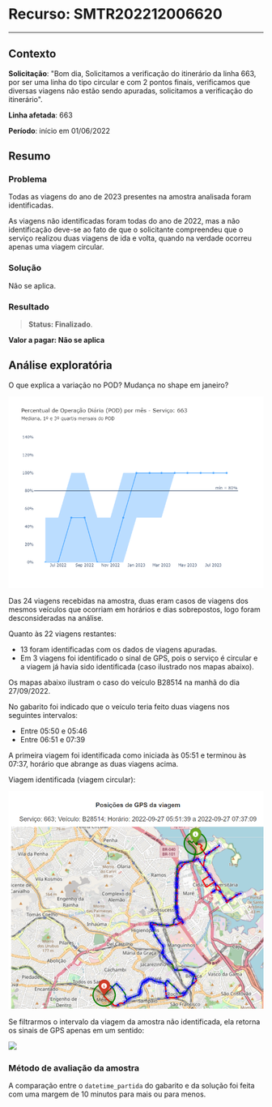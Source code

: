 # Recurso: SMTR202212006620

---

## Contexto

**Solicitação**: "Bom dia, Solicitamos a verificação do itinerário da linha 663, por ser uma linha do tipo circular e com 2 pontos finais, verificamos que diversas viagens não estão sendo apuradas, solicitamos a verificação do itinerário".

**Linha afetada**: 663

**Período**: início em 01/06/2022

## Resumo

### Problema

Todas as viagens do ano de 2023 presentes na amostra analisada foram identificadas. 

As viagens não identificadas foram todas do ano de 2022, mas a não identificação deve-se ao fato de que o solicitante compreendeu que o serviço realizou duas viagens de ida e volta, quando na verdade ocorreu apenas uma viagem circular.


### Solução

Não se aplica.

### Resultado

> **Status: Finalizado**.

**Valor a pagar: Não se aplica**

## Análise exploratória


O que explica a variação no POD? Mudança no shape em janeiro?

<img src="./data/figures/pod_663.png" width="800">




Das 24 viagens recebidas na amostra, duas eram casos de viagens dos mesmos veículos que ocorriam em horários e dias sobrepostos, logo foram desconsideradas na análise.

Quanto às 22 viagens restantes:
- 13 foram identificadas com os dados de viagens apuradas.
- Em 3 viagens foi identificado o sinal de GPS, pois o serviço é circular e a viagem já havia sido identificada (caso ilustrado nos mapas abaixo).



Os mapas abaixo ilustram o caso do veículo B28514 na manhã do dia 27/09/2022.

No gabarito foi indicado que o veículo teria feito duas viagens nos seguintes intervalos:
- Entre 05:50 e 05:46
- Entre 06:51 e 07:39

A primeira viagem foi identificada como  iniciada às 05:51 e terminou às 07:37, horário que abrange as duas viagens acima.

Viagem identificada (viagem circular): 


<img src="./data/figures/663_identificada.png" width="800">

Se filtrarmos o intervalo da viagem da amostra não identificada, ela retorna os sinais de GPS apenas em um sentido:


<img src="./data/figures/663_não_identificada.png" width="800">



### Método de avaliação da amostra

A comparação entre o `datetime_partida` do gabarito e da solução foi feita com uma margem de 10 minutos para mais ou para menos.


